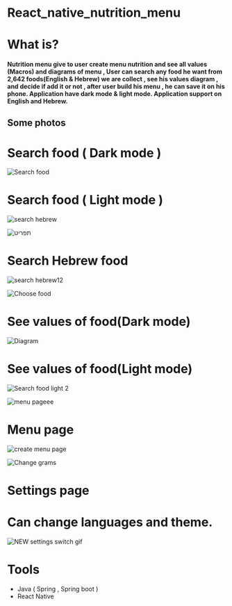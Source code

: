 # React_native_nutrition_menu

<h1>What is?</h1>
<h4>
Nutrition menu give to user create menu nutrition and see all values (Macros) and diagrams of menu , 
User can search any food he want from 2,642 foods(English & Hebrew) we are collect , see his values diagram , and decide if add it or not , after user build his menu ,
he can save it on his phone.
Application have dark mode & light mode.
Application support on English and Hebrew.
</h4>
<h2>Some photos</h2>

<h1>Search food ( Dark mode )</h1>

![Search food](https://user-images.githubusercontent.com/64857968/137197309-aacd7128-f3da-4b90-a452-09a4eec05536.png)

<h1> Search food ( Light mode ) </h1>

![search hebrew](https://user-images.githubusercontent.com/64857968/137463162-04f3d3c1-b87c-4077-ab70-9a172c9159d8.gif)


![תפריט](https://user-images.githubusercontent.com/64857968/137454148-d0d47a65-ceea-41c9-af92-c09c0b60c9d8.png)


<h1>Search Hebrew food </h1>

![search hebrew12](https://user-images.githubusercontent.com/64857968/137452389-022dde3e-8e50-4f5f-a455-19d057290006.gif)


![Choose food](https://user-images.githubusercontent.com/64857968/137195814-3c07726f-8cd8-4111-a712-785c718fec2c.gif)

<h1>See values of food(Dark mode)</h1>

![Diagram](https://user-images.githubusercontent.com/64857968/137195479-b1c0db8d-345d-4148-a770-8d62d10a1275.png)

<h1>See values of food(Light mode)</h1>
  
![Search food light 2](https://user-images.githubusercontent.com/64857968/137195493-e2142960-c621-4200-a3a7-64e011d23c24.png)


![menu pageee](https://user-images.githubusercontent.com/64857968/137453254-72236246-c1ee-4ecd-b2e4-67ba970105c8.gif)


<h1>Menu page</h1>

![create menu page](https://user-images.githubusercontent.com/64857968/137195760-514d2a02-7129-4e76-9599-463704641099.png)

![Change grams](https://user-images.githubusercontent.com/64857968/137195462-75f7b9fb-da62-4956-b596-bf6630c71d60.gif)

<h1>Settings page</h1>
<h1>Can change languages and theme.</h1>

![NEW settings switch  gif](https://user-images.githubusercontent.com/64857968/137452550-ef9c627a-dec8-43a8-9e8f-7b4668a54ab0.gif)

  
<h1>Tools </h1>
<ul>
  <li>Java ( Spring , Spring boot )</li>
  <li>React Native</li>
</ul>
